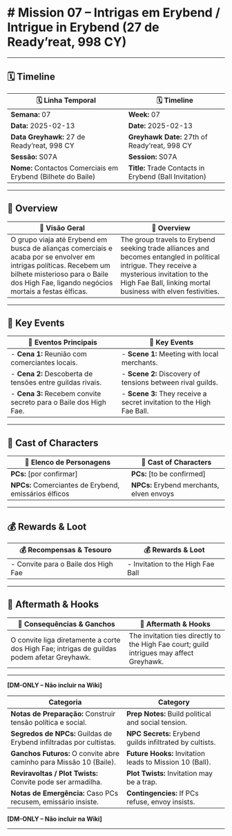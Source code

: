 # # Mission 07 – Intrigas em Erybend / Intrigue in Erybend (27 de Ready’reat, 998 CY)

---

## 🗓 Timeline
| 🗓 Linha Temporal | 🗓 Timeline |
|-------------------|------------|
| **Semana:** 07 | **Week:** 07 |
| **Data:** 2025-02-13 | **Date:** 2025-02-13 |
| **Data Greyhawk:** 27 de Ready’reat, 998 CY | **Greyhawk Date:** 27th of Ready’reat, 998 CY |
| **Sessão:** S07A | **Session:** S07A |
| **Nome:** Contactos Comerciais em Erybend (Bilhete do Baile) | **Title:** Trade Contacts in Erybend (Ball Invitation) |

---

## 📖 Overview
| 📖 Visão Geral | 📖 Overview |
|----------------|------------|
| O grupo viaja até Erybend em busca de alianças comerciais e acaba por se envolver em intrigas políticas. Recebem um bilhete misterioso para o Baile dos High Fae, ligando negócios mortais a festas élficas. | The group travels to Erybend seeking trade alliances and becomes entangled in political intrigue. They receive a mysterious invitation to the High Fae Ball, linking mortal business with elven festivities. |

---

## 🎲 Key Events
| 🎲 Eventos Principais | 🎲 Key Events |
|-----------------------|--------------|
| - **Cena 1:** Reunião com comerciantes locais. | - **Scene 1:** Meeting with local merchants. |
| - **Cena 2:** Descoberta de tensões entre guildas rivais. | - **Scene 2:** Discovery of tensions between rival guilds. |
| - **Cena 3:** Recebem convite secreto para o Baile dos High Fae. | - **Scene 3:** They receive a secret invitation to the High Fae Ball. |

---

## 👥 Cast of Characters
| 👥 Elenco de Personagens | 👥 Cast of Characters |
|--------------------------|-----------------------|
| **PCs:** [por confirmar] | **PCs:** [to be confirmed] |
| **NPCs:** Comerciantes de Erybend, emissários élficos | **NPCs:** Erybend merchants, elven envoys |

---

## 💰 Rewards & Loot
| 💰 Recompensas & Tesouro | 💰 Rewards & Loot |
|--------------------------|-------------------|
| - Convite para o Baile dos High Fae | - Invitation to the High Fae Ball |

---

## 🧭 Aftermath & Hooks
| 🧭 Consequências & Ganchos | 🧭 Aftermath & Hooks |
|----------------------------|----------------------|
| O convite liga diretamente a corte dos High Fae; intrigas de guildas podem afetar Greyhawk. | The invitation ties directly to the High Fae court; guild intrigues may affect Greyhawk. |

---

**[DM-ONLY – Não incluir na Wiki]**

| Categoria | Category |
|-----------|----------|
| **Notas de Preparação:** Construir tensão política e social. | **Prep Notes:** Build political and social tension. |
| **Segredos de NPCs:** Guildas de Erybend infiltradas por cultistas. | **NPC Secrets:** Erybend guilds infiltrated by cultists. |
| **Ganchos Futuros:** O convite abre caminho para Missão 10 (Baile). | **Future Hooks:** Invitation leads to Mission 10 (Ball). |
| **Reviravoltas / Plot Twists:** Convite pode ser armadilha. | **Plot Twists:** Invitation may be a trap. |
| **Notas de Emergência:** Caso PCs recusem, emissário insiste. | **Contingencies:** If PCs refuse, envoy insists. |

**[DM-ONLY – Não incluir na Wiki]**

---
